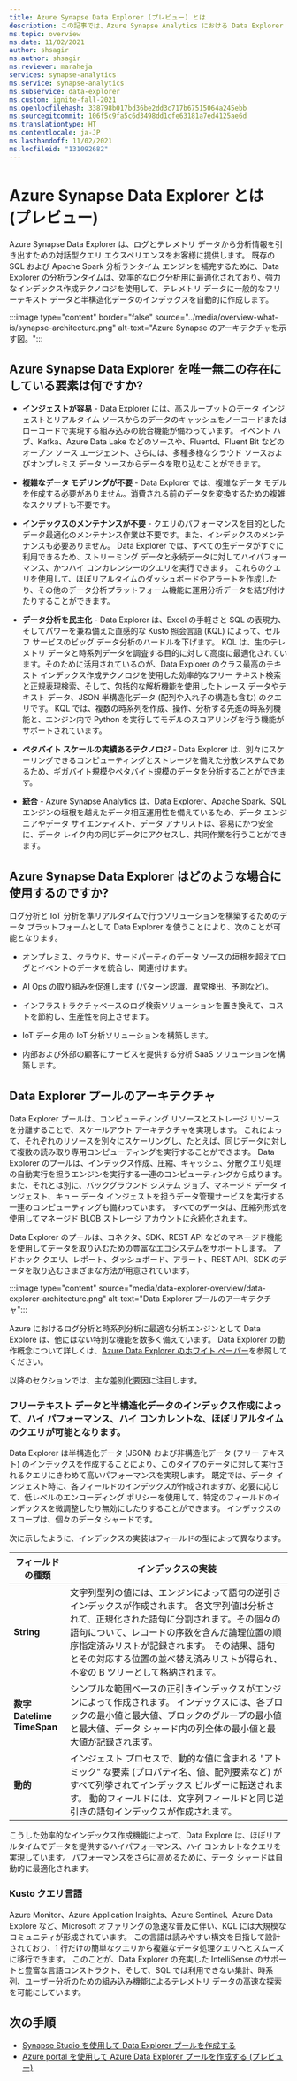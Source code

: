 ```yaml
---
title: Azure Synapse Data Explorer (プレビュー) とは
description: この記事では、Azure Synapse Analytics における Data Explorer の概要と、Data Explorer を使用できるさまざまなシナリオについて説明します。
ms.topic: overview
ms.date: 11/02/2021
author: shsagir
ms.author: shsagir
ms.reviewer: maraheja
services: synapse-analytics
ms.service: synapse-analytics
ms.subservice: data-explorer
ms.custom: ignite-fall-2021
ms.openlocfilehash: 338798b017bd36be2dd3c717b67515064a245ebb
ms.sourcegitcommit: 106f5c9fa5c6d3498dd1cfe63181a7ed4125ae6d
ms.translationtype: HT
ms.contentlocale: ja-JP
ms.lasthandoff: 11/02/2021
ms.locfileid: "131092682"
---
```

# <a name="what-is-azure-synapse-data-explorer-preview"></a>Azure Synapse Data Explorer とは (プレビュー)

Azure Synapse Data Explorer は、ログとテレメトリ データから分析情報を引き出すための対話型クエリ エクスペリエンスをお客様に提供します。 既存の SQL および Apache Spark 分析ランタイム エンジンを補完するために、Data Explorer の分析ランタイムは、効率的なログ分析用に最適化されており、強力なインデックス作成テクノロジを使用して、テレメトリ データに一般的なフリーテキスト データと半構造化データのインデックスを自動的に作成します。

:::image type="content" border="false" source="../media/overview-what-is/synapse-architecture.png" alt-text="Azure Synapse のアーキテクチャを示す図。":::

## <a name="what-makes-azure-synapse-data-explorer-unique"></a>Azure Synapse Data Explorer を唯一無二の存在にしている要素は何ですか?

* **インジェストが容易** - Data Explorer には、高スループットのデータ インジェストとリアルタイム ソースからのデータのキャッシュをノーコードまたはローコードで実現する組み込みの統合機能が備わっています。 イベント ハブ、Kafka、Azure Data Lake などのソースや、Fluentd、Fluent Bit などのオープン ソース エージェント、さらには、多種多様なクラウド ソースおよびオンプレミス データ ソースからデータを取り込むことができます。

* **複雑なデータ モデリングが不要** - Data Explorer では、複雑なデータ モデルを作成する必要がありません。消費される前のデータを変換するための複雑なスクリプトも不要です。
* **インデックスのメンテナンスが不要** - クエリのパフォーマンスを目的としたデータ最適化のメンテナンス作業は不要です。また、インデックスのメンテナンスも必要ありません。 Data Explorer では、すべての生データがすぐに利用できるため、ストリーミング データと永続データに対してハイパフォーマンス、かつハイ コンカレンシーのクエリを実行できます。 これらのクエリを使用して、ほぼリアルタイムのダッシュボードやアラートを作成したり、その他のデータ分析プラットフォーム機能に運用分析データを結び付けたりすることができます。
* **データ分析を民主化** - Data Explorer は、Excel の手軽さと SQL の表現力、そしてパワーを兼ね備えた直感的な Kusto 照会言語 (KQL) によって、セルフ サービスのビッグ データ分析のハードルを下げます。 KQL は、生のテレメトリ データと時系列データを調査する目的に対して高度に最適化されています。そのために活用されているのが、Data Explorer のクラス最高のテキスト インデックス作成テクノロジを使用した効率的なフリー テキスト検索と正規表現検索、そして、包括的な解析機能を使用したトレース データやテキスト データ、JSON 半構造化データ (配列や入れ子の構造も含む) のクエリです。 KQL では、複数の時系列を作成、操作、分析する先進の時系列機能と、エンジン内で Python を実行してモデルのスコアリングを行う機能がサポートされています。
* **ペタバイト スケールの実績あるテクノロジ** - Data Explorer は、別々にスケーリングできるコンピューティングとストレージを備えた分散システムであるため、ギガバイト規模やペタバイト規模のデータを分析することができます。
* **統合** - Azure Synapse Analytics は、Data Explorer、Apache Spark、SQL エンジンの垣根を越えたデータ相互運用性を備えているため、データ エンジニアやデータ サイエンティスト、データ アナリストは、容易にかつ安全に、データ レイク内の同じデータにアクセスし、共同作業を行うことができます。

## <a name="when-to-use-azure-synapse-data-explorer"></a>Azure Synapse Data Explorer はどのような場合に使用するのですか?

ログ分析と IoT 分析を準リアルタイムで行うソリューションを構築するためのデータ プラットフォームとして Data Explorer を使うことにより、次のことが可能となります。

* オンプレミス、クラウド、サードパーティのデータ ソースの垣根を超えてログとイベントのデータを統合し、関連付けます。

* AI Ops の取り組みを促進します (パターン認識、異常検出、予測など)。
* インフラストラクチャベースのログ検索ソリューションを置き換えて、コストを節約し、生産性を向上させます。
* IoT データ用の IoT 分析ソリューションを構築します。
* 内部および外部の顧客にサービスを提供する分析 SaaS ソリューションを構築します。

## <a name="data-explorer-pool-architecture"></a>Data Explorer プールのアーキテクチャ

Data Explorer プールは、コンピューティング リソースとストレージ リソースを分離することで、スケールアウト アーキテクチャを実現します。 これによって、それぞれのリソースを別々にスケーリングし、たとえば、同じデータに対して複数の読み取り専用コンピューティングを実行することができます。 Data Explorer のプールは、インデックス作成、圧縮、キャッシュ、分散クエリ処理の自動実行を担うエンジンを実行する一連のコンピューティングから成ります。 また、それとは別に、バックグラウンド システム ジョブ、マネージド データ インジェスト、キュー データ インジェストを担うデータ管理サービスを実行する一連のコンピューティングも備わっています。 すべてのデータは、圧縮列形式を使用してマネージド BLOB ストレージ アカウントに永続化されます。

Data Explorer のプールは、コネクタ、SDK、REST API などのマネージド機能を使用してデータを取り込むための豊富なエコシステムをサポートします。 アドホック クエリ、レポート、ダッシュボード、アラート、REST API、SDK のデータを取り込むさまざまな方法が用意されています。

:::image type="content" source="media/data-explorer-overview/data-explorer-architecture.png" alt-text="Data Explorer プールのアーキテクチャ":::

Azure におけるログ分析と時系列分析に最適な分析エンジンとして Data Explore は、他にはない特別な機能を数多く備えています。 Data Explorer の動作概念について詳しくは、[Azure Data Explorer のホワイト ペーパー](https://azure.microsoft.com/resources/azure-data-explorer/)を参照してください。

以降のセクションでは、主な差別化要因に注目します。

### <a name="free-text-and-semi-structured-data-indexing-enables-near-real-time-high-performance-and-high-concurrent-queries"></a>フリーテキスト データと半構造化データのインデックス作成によって、ハイ パフォーマンス、ハイ コンカレントな、ほぼリアルタイムのクエリが可能となります。

Data Explorer は半構造化データ (JSON) および非構造化データ (フリー テキスト) のインデックスを作成することにより、このタイプのデータに対して実行されるクエリにきわめて高いパフォーマンスを実現します。 既定では、データ インジェスト時に、各フィールドのインデックスが作成されますが、必要に応じて、低レベルのエンコーディング ポリシーを使用して、特定のフィールドのインデックスを微調整したり無効にしたりすることができます。 インデックスのスコープは、個々のデータ シャードです。

次に示したように、インデックスの実装はフィールドの型によって異なります。

| フィールドの種類 | インデックスの実装 |
| -- | -- |
| **String** | 文字列型列の値には、エンジンによって語句の逆引きインデックスが作成されます。 各文字列値は分析されて、正規化された語句に分割されます。その個々の語句について、レコードの序数を含んだ論理位置の順序指定済みリストが記録されます。 その結果、語句とその対応する位置の並べ替え済みリストが得られ、不変の B ツリーとして格納されます。 |
| **数字**<br />**DateIime**<br />**TimeSpan** | シンプルな範囲ベースの正引きインデックスがエンジンによって作成されます。 インデックスには、各ブロックの最小値と最大値、ブロックのグループの最小値と最大値、データ シャード内の列全体の最小値と最大値が記録されます。 |
| **動的** | インジェスト プロセスで、動的な値に含まれる "アトミック" な要素 (プロパティ名、値、配列要素など) がすべて列挙されてインデックス ビルダーに転送されます。 動的フィールドには、文字列フィールドと同じ逆引きの語句インデックスが作成されます。 |

こうした効率的なインデックス作成機能によって、Data Explore は、ほぼリアルタイムでデータを提供するハイパフォーマンス、ハイ コンカレトなクエリを実現しています。 パフォーマンスをさらに高めるために、データ シャードは自動的に最適化されます。

### <a name="kusto-query-language"></a>Kusto クエリ言語

Azure Monitor、Azure Application Insights、Azure Sentinel、Azure Data Explore など、Microsoft オファリングの急速な普及に伴い、KQL には大規模なコミュニティが形成されています。 この言語は読みやすい構文を目指して設計されており、1 行だけの簡単なクエリから複雑なデータ処理クエリへとスムーズに移行できます。 このことが、Data Explorer の充実した IntelliSense のサポートと豊富な言語コンストラクト、そして、SQL では利用できない集計、時系列、ユーザー分析のための組み込み機能によるテレメトリ データの高速な探索を可能にしています。

## <a name="next-steps"></a>次の手順

* [Synapse Studio を使用して Data Explorer プールを作成する](data-explorer-create-pool-studio.md)
* [Azure portal を使用して Azure Data Explorer プールを作成する (プレビュー)](data-explorer-create-pool-portal.md)
